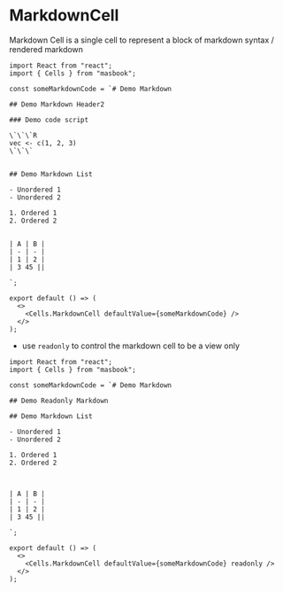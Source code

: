 # MarkdownCell

Markdown Cell is a single cell to represent a block of markdown syntax / rendered markdown

```tsx
import React from "react";
import { Cells } from "masbook";

const someMarkdownCode = `# Demo Markdown

## Demo Markdown Header2

### Demo code script

\`\`\`R
vec <- c(1, 2, 3)
\`\`\`


## Demo Markdown List

- Unordered 1
- Unordered 2

1. Ordered 1
2. Ordered 2


| A | B |
| - | - |
| 1 | 2 |
| 3 45 ||

`;

export default () => (
  <>
    <Cells.MarkdownCell defaultValue={someMarkdownCode} />
  </>
);
```

- use `readonly` to control the markdown cell to be a view only

```tsx
import React from "react";
import { Cells } from "masbook";

const someMarkdownCode = `# Demo Markdown

## Demo Readonly Markdown

## Demo Markdown List

- Unordered 1
- Unordered 2

1. Ordered 1
2. Ordered 2



| A | B |
| - | - |
| 1 | 2 |
| 3 45 ||

`;

export default () => (
  <>
    <Cells.MarkdownCell defaultValue={someMarkdownCode} readonly />
  </>
);
```
